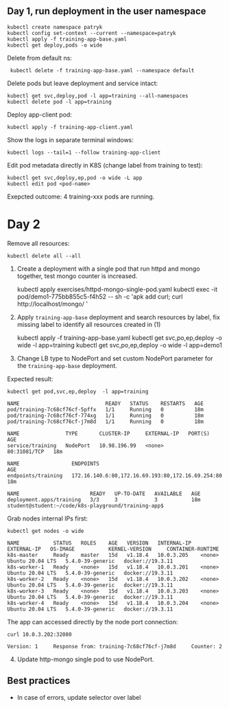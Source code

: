 ## Day 1, run deployment in the user namespace

    kubectl create namespace patryk
    kubectl config set-context --current --namespace=patryk
    kubectl apply -f training-app-base.yaml
    kubectl get deploy,pods -o wide

Delete from default ns:

     kubectl delete -f training-app-base.yaml --namespace default

Delete pods but leave deployment and service intact:

    kubectl get svc,deploy,pod -l app=training --all-namespaces
    kubectl delete pod -l app=training

Deploy app-client pod:

    kubectl apply -f training-app-client.yaml

Show the logs in separate terminal windows:

    kubectl logs --tail=1 --follow training-app-client

Edit pod metadata directly in K8S (change label from training to test):

    kubectl get svc,deploy,ep,pod -o wide -L app
    kubectl edit pod <pod-name>

Exepcted outcome: 4 training-xxx pods are running.

# Day 2

Remove all resources:

    kubectl delete all --all

1. Create a deployment with a single pod that run httpd and mongo together, test mongo counter is increased. 

    kubectl apply exercises/httpd-mongo-single-pod.yaml
    kubectl exec -it pod/demo1-775bb855c5-f4h52 -- sh -c 'apk add curl; curl http://localhost/mongo/ '

2. Apply `training-app-base` deployment and search resources by label, fix missing label to identify all resources created in (1)

    kubectl apply -f training-app-base.yaml
    kubectl get svc,po,ep,deploy -o wide -l app=training
    kubectl get svc,po,ep,deploy -o wide -l app=demo1

3. Change LB type to NodePort and set custom NodePort parameter for the `training-app-base` deployment.

Expected result: 

    kubectl get pod,svc,ep,deploy  -l app=training 
    
    NAME                            READY   STATUS    RESTARTS   AGE
    pod/training-7c68cf76cf-5pffx   1/1     Running   0          18m
    pod/training-7c68cf76cf-774xg   1/1     Running   0          18m
    pod/training-7c68cf76cf-j7m8d   1/1     Running   0          18m

    NAME               TYPE       CLUSTER-IP     EXTERNAL-IP   PORT(S)        AGE
    service/training   NodePort   10.98.196.99   <none>        80:31081/TCP   18m

    NAME                 ENDPOINTS                                           AGE
    endpoints/training   172.16.140.6:80,172.16.69.193:80,172.16.69.254:80   18m

    NAME                       READY   UP-TO-DATE   AVAILABLE   AGE
    deployment.apps/training   3/3     3            3           18m
    student@student:~/code/k8s-playground/training-app$ 

Grab nodes internal IPs first:

    kubectl get nodes -o wide

    NAME           STATUS   ROLES    AGE   VERSION   INTERNAL-IP   EXTERNAL-IP   OS-IMAGE           KERNEL-VERSION     CONTAINER-RUNTIME
    k8s-master     Ready    master   15d   v1.18.4   10.0.3.205    <none>        Ubuntu 20.04 LTS   5.4.0-39-generic   docker://19.3.11
    k8s-worker-1   Ready    <none>   15d   v1.18.4   10.0.3.201    <none>        Ubuntu 20.04 LTS   5.4.0-39-generic   docker://19.3.11
    k8s-worker-2   Ready    <none>   15d   v1.18.4   10.0.3.202    <none>        Ubuntu 20.04 LTS   5.4.0-39-generic   docker://19.3.11
    k8s-worker-3   Ready    <none>   15d   v1.18.4   10.0.3.203    <none>        Ubuntu 20.04 LTS   5.4.0-39-generic   docker://19.3.11
    k8s-worker-4   Ready    <none>   15d   v1.18.4   10.0.3.204    <none>        Ubuntu 20.04 LTS   5.4.0-39-generic   docker://19.3.11

The app can accessed directly by the node port connection:

    curl 10.0.3.202:32080

    Version: 1     Response from: training-7c68cf76cf-j7m8d     Counter: 2 

4. Update http-mongo single pod to use NodePort.


## Best practices

- In case of errors, update selector over label
